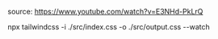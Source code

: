 source: https://www.youtube.com/watch?v=E3NHd-PkLrQ

npx tailwindcss -i ./src/index.css -o ./src/output.css --watch

